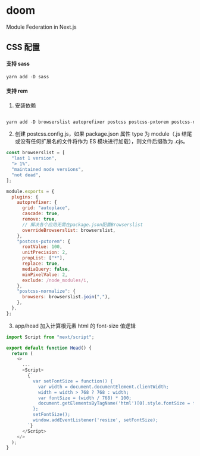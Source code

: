 # doom

Module Federation in Next.js

## CSS 配置

#### 支持 sass

```js
yarn add -D sass
```

#### 支持 rem

1. 安装依赖

```js

yarn add -D browserslist autoprefixer postcss postcss-pxtorem postcss-normalize

```

2. 创建 postcss.config.js，如果 package.json 属性 type 为 module（.js 结尾或没有任何扩展名的文件将作为 ES 模块进行加载），则文件后缀改为 .cjs。

```js
const browserslist = [
  "last 1 version",
  "> 1%",
  "maintained node versions",
  "not dead",
];

module.exports = {
  plugins: {
    autoprefixer: {
      grid: "autoplace",
      cascade: true,
      remove: true,
      // 解决各个应用无需在package.json配置Browserslist
      overrideBrowserslist: browserslist,
    },
    "postcss-pxtorem": {
      rootValue: 100,
      unitPrecision: 2,
      propList: ["*"],
      replace: true,
      mediaQuery: false,
      minPixelValue: 2,
      exclude: /node_modules/i,
    },
    "postcss-normalize": {
      browsers: browserslist.join(","),
    },
  },
};
```

3. app/head 加入计算根元素 html 的 font-size 值逻辑

```js
import Script from "next/script";

export default function Head() {
  return (
    <>
      ...
      <Script>
        {`
          var setFontSize = function() {
            var width = document.documentElement.clientWidth;
            width = width > 768 ? 768 : width;
            var fontSize = (width / 768) * 100;
            document.getElementsByTagName('html')[0].style.fontSize = fontSize + 'px';
          };
          setFontSize();
          window.addEventListener('resize', setFontSize);
        `}
      </Script>
    </>
  );
}
```

